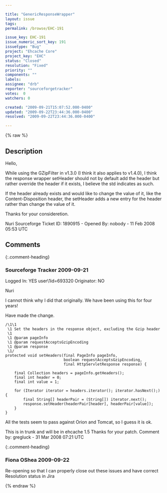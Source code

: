 ```yaml
---

title: "GenericResponseWrapper"
layout: issue
tags: 
permalink: /browse/EHC-191

issue_key: EHC-191
issue_numeric_sort_key: 191
issuetype: "Bug"
project: "Ehcache Core"
project_key: "EHC"
status: "Closed"
resolution: "Fixed"
priority: ""
components: ""
labels: 
assignee: "drb"
reporter: "sourceforgetracker"
votes:  0
watchers: 0

created: "2009-09-21T15:07:52.000-0400"
updated: "2009-09-22T23:44:36.000-0400"
resolved: "2009-09-22T23:44:36.000-0400"

---
```




{% raw %}



## Description

<div markdown="1" class="description">

Hello,

While using the GZipFilter in v1.3.0 (I think it also applies to v1.4.0), I think the response wrapper setHeader should not by default add the header but rather override the header if it exists, I believe the std indicates as such. 

If the header already exists and would like to change the value of it, like the Content-Disposition header, the setHeader adds a new entry for the header rather than change the value of it.

Thanks for your consideretion.

Nuri
Sourceforge Ticket ID: 1890915 - Opened By: nobody - 11 Feb 2008 05:53 UTC

</div>

## Comments


{:.comment-heading}
### **Sourceforge Tracker** <span class="date">2009-09-21</span>

<div markdown="1" class="comment">

Logged In: YES 
user\1id=693320
Originator: NO

Nuri

I cannot think why I did that originally. We have been using this for four years!

Have made the change. 

    /\1\1
     \1 Set the headers in the response object, excluding the Gzip header
     \1
     \1 @param pageInfo
     \1 @param requestAcceptsGzipEncoding
     \1 @param response
     \1/
    protected void setHeaders(final PageInfo pageInfo,
                              boolean requestAcceptsGzipEncoding,
                              final HttpServletResponse response) {

        final Collection headers = pageInfo.getHeaders();
        final int header = 0;
        final int value = 1;

        for (Iterator iterator = headers.iterator(); iterator.hasNext();) {
            final String[] headerPair = (String[]) iterator.next();
            response.setHeader(headerPair[header], headerPair[value]);
        }
    }

All the tests seem to pass against Orion and Tomcat, so I guess it is ok.

This is in trunk and will be in ehcache 1.5 Thanks for your patch.
Comment by: gregluck - 31 Mar 2008 07:21 UTC

</div>


{:.comment-heading}
### **Fiona OShea** <span class="date">2009-09-22</span>

<div markdown="1" class="comment">

Re-opening so that I can properly close out these issues and have correct Resolution status in Jira

</div>



{% endraw %}
